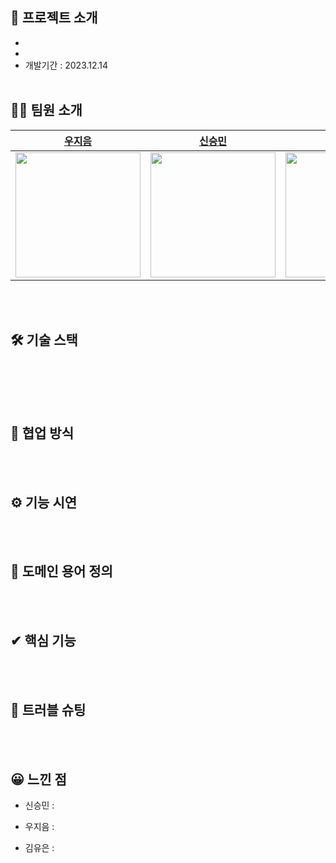 ## 📝 프로젝트 소개

- 
- 
- 개발기간 : 2023.12.14
  <br/>
  <br/>

## 🙋‍♂️ 팀원 소개

| [우지음](https://github.com/oozeume)      | [신승민](https://github.com/cnythnk100)    |  [김유은](https://github.com/YueunKim)  | 
| ------------------------------------------ | ----------------------------------------- | --------------------------------------- |
| <img src="https://github.com/oozeume.png" width="200px"/> | <img src="https://github.com/cnythnk100.png" width="200px"/> | <img src="https://github.com/YueunKim.png" width="200px"/> |

<br/>
<br/>

## 🛠 기술 스택
<img alt=""  src ="https://img.shields.io/badge/react-61DAFB.svg?&style=for-the-badge&logo=react&logoColor=white"/> <img alt=""  src ="https://img.shields.io/badge/vite-646CFF.svg?&style=for-the-badge&logo=vite&logoColor=white"/> <img alt=""  src ="https://img.shields.io/badge/eslint-4B32C3.svg?&style=for-the-badge&logo=eslint&logoColor=white"/> <img alt=""  src ="https://img.shields.io/badge/prettier-DF0067.svg?&style=for-the-badge&logo=prettier&logoColor=white"/>

<br/>
<br/>

## 🤝 협업 방식



<br/>
<br/>

## ⚙ 기능 시연
<br/>
<br/>

## 📲 도메인 용어 정의


<br/>
<br/>

## ✔ 핵심 기능


<br/>
<br/>

## 🎯 트러블 슈팅


<br/>
<br/>

## 😀 느낀 점

- 신승민 :

- 우지음 : 

- 김유은 :
